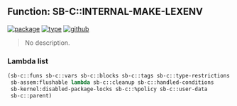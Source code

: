 ## Function: SB-C::INTERNAL-MAKE-LEXENV
[![package](https://img.shields.io/badge/Package-SB--C-5f9ea0.svg?style=social&colorA=999999)](../) [![type](https://img.shields.io/badge/Type-Function-5f9ea0.svg?style=social&colorA=999999)](../#function) [![github](https://img.shields.io/badge/GitHub-View_the_source-5f9ea0.svg?style=social&colorA=999999&logo=github)](https://github.com/sbcl/sbcl/blob/master/src/compiler/early-lexenv.lisp/) 

> No description.

### Lambda list
```cl
(sb-c::funs sb-c::vars sb-c::blocks sb-c::tags sb-c::type-restrictions
 sb-assem:flushable lambda sb-c::cleanup sb-c::handled-conditions
 sb-kernel:disabled-package-locks sb-c::%policy sb-c::user-data
 sb-c::parent)
```

